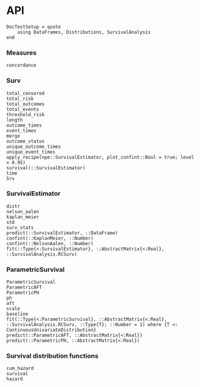# API

```@meta
DocTestSetup = quote
    using DataFrames, Distributions, SurvivalAnalysis
end
```

### Measures

```@docs
concordance
```

### Surv

```@docs
total_censored
total_risk
total_outcomes
total_events
threshold_risk
length
outcome_times
event_times
merge
outcome_status
unique_outcome_times
unique_event_times
apply_recipe(npe::SurvivalEstimator, plot_confint::Bool = true; level = 0.95)
survival(::SurvivalEstimator)
time
Srv
```

### SurvivalEstimator

```@docs
distr
nelson_aalen
kaplan_meier
std
surv_stats
predict(::SurvivalEstimator, ::DataFrame)
confint(::KaplanMeier, ::Number)
confint(::NelsonAalen, ::Number)
fit(::Type{<:SurvivalEstimator}, ::AbstractMatrix{<:Real}, ::SurvivalAnalysis.RCSurv)
```

### ParametricSurvival

```@docs
ParametricSurvival
ParametricAFT
ParametricPH
ph
aft
scale
baseline
fit(::Type{<:ParametricSurvival}, ::AbstractMatrix{<:Real}, ::SurvivalAnalysis.RCSurv, ::Type{T}; ::Number = 1) where {T <: ContinuousUnivariateDistribution}
predict(::ParametricAFT, ::AbstractMatrix{<:Real})
predict(::ParametricPH, ::AbstractMatrix{<:Real})
```

### Survival distribution functions

```@docs
cum_hazard
survival
hazard
```

